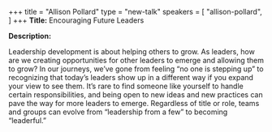 +++
title = "Allison Pollard"
type = "new-talk"
speakers = [
        "allison-pollard",
]
+++
**Title:** Encouraging Future Leaders

**Description:**

Leadership development is about helping others to grow. As leaders, how are we creating opportunities for other leaders to emerge and allowing them to grow? In our journeys, we’ve gone from feeling “no one is stepping up” to recognizing that today’s leaders show up in a different way if you expand your view to see them. It’s rare to find someone like yourself to handle certain responsibilities, and being open to new ideas and new practices can pave the way for more leaders to emerge. Regardless of title or role, teams and groups can evolve from “leadership from a few” to becoming “leaderful.”